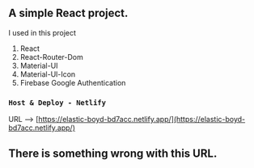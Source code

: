 ## A simple React project.

I used in this project 
1. React
2. React-Router-Dom
3. Material-UI
4. Material-Ul-Icon
5. Firebase Google Authentication

### `Host & Deploy - Netlify`

URL --> [https://elastic-boyd-bd7acc.netlify.app/](https://elastic-boyd-bd7acc.netlify.app/)
## There is something wrong with this URL.